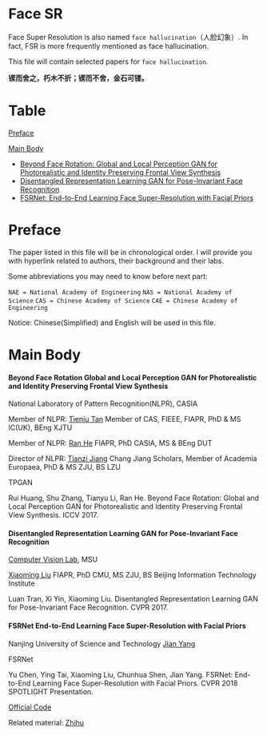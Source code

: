 # Face SR

Face Super Resolution is also named `face hallucination`（人脸幻象）. In fact, FSR is more frequently mentioned as face hallucination.

This file will contain selected papers for `face hallucination`.

**锲而舍之，朽木不折；锲而不舍，金石可镂。**

# Table

[Preface](#preface)

[Main Body](#main-body)
+ [Beyond Face Rotation: Global and Local Perception GAN for Photorealistic and Identity Preserving Frontal View Synthesis](#beyond-face-rotation-global-and-local-perception-gan-for-photorealistic-and-identity-preserving-frontal-view-synthesis)
+ [Disentangled Representation Learning GAN for Pose-Invariant Face Recognition](#disentangled-representation-learning-gan-for-pose-invariant-face-recognition)
+ [FSRNet: End-to-End Learning Face Super-Resolution with Facial Priors](#fsrnet-end-to-end-learning-face-super-resolution-with-facial-priors)


# Preface

The paper listed in this file will be in chronological order. I will provide you with hyperlink related to authors, their background and their labs.

Some abbreviations you may need to know before next part:

`NAE = National Academy of Engineering` `NAS = National Academy of Science` `CAS = Chinese Academy of Science` `CAE = Chinese Academy of Engineering`

Notice: Chinese(Simplified) and English will be used in this file.

# Main Body

#### Beyond Face Rotation Global and Local Perception GAN for Photorealistic and Identity Preserving Frontal View Synthesis

National Laboratory of Pattern Recognition(NLPR), CASIA

Member of NLPR: [Tieniu Tan](http://people.ucas.ac.cn/~tantieniu) Member of CAS, FIEEE, FIAPR, PhD & MS IC(UK), BEng XJTU

Member of NLPR: [Ran He](http://people.ucas.ac.cn/~heran) FIAPR, PhD CASIA, MS & BEng DUT

Director of NLPR:  [Tianzi Jiang](http://www.nlpr.ia.ac.cn/jiangtz/)  Chang Jiang Scholars, Member of Academia Europaea, PhD & MS ZJU, BS LZU

TPGAN

Rui Huang, Shu Zhang, Tianyu Li, Ran He. Beyond Face Rotation: Global and Local Perception GAN for Photorealistic and Identity Preserving Frontal View Synthesis. ICCV 2017.

#### Disentangled Representation Learning GAN for Pose-Invariant Face Recognition

[Computer Vision Lab](http://cvlab.cse.msu.edu/), MSU

[Xiaoming Liu](https://www.cse.msu.edu/~liuxm/index2.html)   FIAPR, PhD CMU, MS ZJU, BS Beijing Information Technology Institute

Luan Tran, Xi Yin, Xiaoming Liu. Disentangled Representation Learning GAN for Pose-Invariant Face Recognition. CVPR 2017.

#### FSRNet End-to-End Learning Face Super-Resolution with Facial Priors

Nanjing University of Science and Technology [Jian Yang](http://gsmis.njust.edu.cn/open/TutorInfo.aspx?dsbh=tLbjVM9T1OzsoNduSpyHQg==&yxsh=4iVdgPyuKTE=&zydm=L-3Jh59wXco=#Wdtd)

FSRNet

Yu Chen, Ying Tai, Xiaoming Liu, Chunhua Shen, Jian Yang. FSRNet: End-to-End Learning Face Super-Resolution with Facial Priors. CVPR 2018 SPOTLIGHT Presentation.

[Official Code](https://github.com/tyshiwo/FSRNet)

Related material: [Zhihu](https://zhuanlan.zhihu.com/p/54198784)





